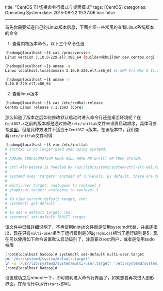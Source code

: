 title: "CentOS 7.1 切换命令行模式与桌面模式"
tags: [CentOS]
categories: Operating System
date: 2015-06-22 19:37:06
toc: false

---

首先你需要知道自己的Linux版本信息，下面介绍一些常用的查看Linux系统版本的命令
1. 查看内核版本命令，以下三个命令任选
```bash
[hadoop@localhost ~]$ cat /proc/version
Linux version 3.10.0-229.el7.x86_64 (builder@kbuilder.dev.centos.org) (gcc version 4.8.2 20140120 (Red Hat 4.8.2-16) (GCC) ) #1 SMP Fri Mar 6 11:36:42 UTC 2015

[hadoop@localhost ~]$ uname -a
Linux localhost.localdomain 3.10.0-229.el7.x86_64 #1 SMP Fri Mar 6 11:36:42 UTC 2015 x86_64 x86_64 x86_64 GNU/Linux

[hadoop@localhost ~]$ uname -r
3.10.0-229.el7.x86_64
```
2. 查看linux版本
```bash
[hadoop@localhost ~]$ cat /etc/redhat-release 
CentOS Linux release 7.1.1503 (Core) 
```

那么知道了版本之后如何修改默认启动时进入命令行还是桌面环境呢？在`CentOS7.x`之前的版本都是通过修改`/etc/inittab`文件来设置启动顺序，具体可参考[这里](http://www.habadog.com/2012/03/03/centos-model-switch/)。但是此种方法并不适应于`CentOS7.x`版本，在该版本中，我们查看`/etc/inittab`文件可得
```bash
[hadoop@localhost ~]$ vim /etc/inittab
# inittab is no longer used when using systemd.
#
# ADDING CONFIGURATION HERE WILL HAVE NO EFFECT ON YOUR SYSTEM.
#
# Ctrl-Alt-Delete is handled by /usr/lib/systemd/system/ctrl-alt-del.target
#
# systemd uses 'targets' instead of runlevels. By default, there are two main targets:
#
# multi-user.target: analogous to runlevel 3
# graphical.target: analogous to runlevel 5
#
# To view current default target, run:
# systemctl get-default
#
# To set a default target, run:
# systemctl set-default TARGET.target
```
该文件中已经详细说明了，不再使用inittab文件而是使用systemd代替，并且还指出，现在只有`multi-user`相当于运行级别是3和`graphical`相当于运行级别是5，现在可以使用如下命令设置默认启动级别了，注意要以root用户，或者是使用sudo权限
```bash
[root@localhost hadoop]# systemctl set-default multi-user.target
rm '/etc/systemd/system/default.target'
ln -s '/usr/lib/systemd/system/multi-user.target' '/etc/systemd/system/default.target'
[root@localhost hadoop]# 
```
设置成功之后reboot一下，即可顺利进入命令行界面了，如果想要再次进入图形界面，在命令行中运行`startx`即可。

